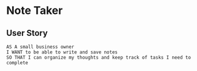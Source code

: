 # Note Taker

## User Story

```
AS A small business owner
I WANT to be able to write and save notes
SO THAT I can organize my thoughts and keep track of tasks I need to complete
```